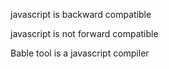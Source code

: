 javascript is backward compatible

javascript is not forward compatible

Bable tool is a javascript compiler
